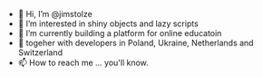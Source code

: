 - 👋 Hi, I’m @jimstolze
- 👀 I’m interested in shiny objects and lazy scripts
- 🌱 I’m currently building a platform for online educatoin
- 💞️ togeher with developers in Poland, Ukraine, Netherlands and Switzerland
- 📫 How to reach me ... you'll know.

<!---
jimstolze/jimstolze is a ✨ special ✨ repository because its `README.md` (this file) appears on your GitHub profile.
You can click the Preview link to take a look at your changes.
--->
